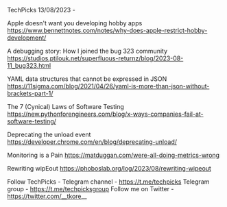 TechPicks 13/08/2023 -

Apple doesn't want you developing hobby apps
https://www.bennettnotes.com/notes/why-does-apple-restrict-hobby-development/

A debugging story: How I joined the bug 323 community
https://studios.ptilouk.net/superfluous-returnz/blog/2023-08-11_bug323.html

YAML data structures that cannot be expressed in JSON
https://11sigma.com/blog/2021/04/26/yaml-is-more-than-json-without-brackets-part-1/
 
The 7 (Cynical) Laws of Software Testing
https://new.pythonforengineers.com/blog/x-ways-companies-fail-at-software-testing/

Deprecating the unload event
https://developer.chrome.com/en/blog/deprecating-unload/

Monitoring is a Pain
https://matduggan.com/were-all-doing-metrics-wrong

Rewriting wipEout
https://phoboslab.org/log/2023/08/rewriting-wipeout

Follow TechPicks -
Telegram channel - https://t.me/techpicks
Telegram group - https://t.me/techpicksgroup
Follow me on Twitter - https://twitter.com/__tkore__
